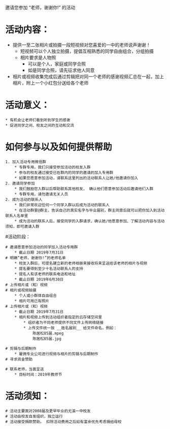 
邀请您参加 “老师，谢谢你!” 的活动

# 活动内容：

* 提供一至二张相片或拍摄一段短视频对您喜爱的一中的老师说声谢谢！
    * 短视频可以个人独立拍摄，提倡互相熟悉的同学自由组合，分组拍摄
    * 相片要求是人物照
        * 可以是个人，家庭或同学合照
        * 如是同学合照，请先征求他人同意
* 相片或视频收集完成后通过剪辑把对同一个老师的感谢视频汇总在一起，加上相片，附上一个小红包分送给各个老师 

# 活动意义：
    * 有机会让老师们看到听到学生的感谢
    * 促进同学之间、校友之间的互动和交流

# 如何参与以及如何提供帮助
    1. 加入活动专用微信群
        * 专群专用，我们只接受参加活动的校友入群
        * 参与的校友通过接受已在群内的同学的邀请的加入专用群
        * 如果您愿意参加活动，请联系这里列出的活动联系人让她/他邀请你加入
    2. 邀请同学参加
        * 我们鼓励您入群以后帮助联系其他校友， 确认他们愿意参加活动后邀请他们入群
        * 专群专用，请勿邀请无关人员
    2. 成为活动的联系人
        * 我们非常欢迎任何一个同学入群以后成为活动的联系人
        * 在活动群里@群主，告诉自己的真实名字与毕业届别，群主同意后就可以把你加入到活动联系人名单里
        * 成为活动的联系人后，接受同学的入群请求，确认她/他愿意参加、了解活动内容与活动须知，即可邀请入群
      
#活动阶段：

    # 邀请愿意参加活动的同学加入活动专用群
        * 截止日期 2019年7月31日
    # 明确“老师，谢谢你!”的老师名单
        * 校友入群后，可提名建立新的老师相册来接收将来呈送给该老师的相片与视频
        * 提名要得到至少十名活动联系人的支持 
        * 提名人有该老师的联系电话和地址
        * 截止日期 2019年6月30日
    # 上传相片或（和）视频
    # 相片或视频拍摄
        * 个人或小群体自由组合
        * 相片可用已有照片        
    # 上传相片或（和）视频
        * 截止日期 2019年7月31日
        * 相片和视频上传到活动组织者指定的云存储空间里
            * 组织者为不同老师提供不同文件上传网络链接
            * 上传文件统一按 __姓名届别__ 给文件命名，例如：
                陈居松85届.mpeg
                陈居松85届.jpg
        
    # 剪辑与后期制作
        * 雇佣专业公司进行视频与相片的剪辑与后期制作
    # 寻求资金赞助

    # 联系老师，当面呈送
        * 目标时间：2019年教师节

# 活动须知：
    # 活动主要面对2008届及更早毕业的尤溪一中校友
    # 活动由校友自发组织，独立运行
    # 活动接受捐款赞助。 扣除活动费用之后如有富余优先考虑捐给母校

